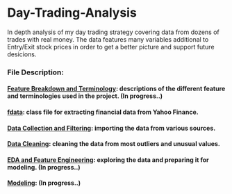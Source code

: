 # Day-Trading-Analysis

In depth analysis of my day trading strategy covering data from dozens of trades with real money. The data features many variables additional to Entry/Exit stock prices in order to get a better picture and support future desicions.


### File Description:


#### [Feature Breakdown and Terminology](https://github.com/zoxfog/Day-Trading-Analysis/blob/main/Feature%20Breakdown%20and%20Terminology.xlsx): descriptions of the different feature and terminologies used in the project. (In progress..)


#### [fdata](https://github.com/zoxfog/Day-Trading-Analysis/blob/main/fdata.py): class file for extracting financial data from Yahoo Finance. 



#### [Data Collection and Filtering](https://github.com/zoxfog/Day-Trading-Analysis/blob/main/Data_Collection_and_Filtering.ipynb): importing the data from various sources.


#### [Data Cleaning](https://github.com/zoxfog/Day-Trading-Analysis/blob/main/Data_Cleaning.ipynb): cleaning the data from most outliers and unusual values.


#### [EDA and Feature Engineering](https://github.com/zoxfog/Day-Trading-Analysis/blob/main/EDA_and_Feature_Engineering.ipynb): exploring the data and preparing it for modeling. (In progress..)


#### [Modeling](https://github.com/zoxfog/Day-Trading-Analysis/blob/main/Modeling.ipynb): (In progress..)

